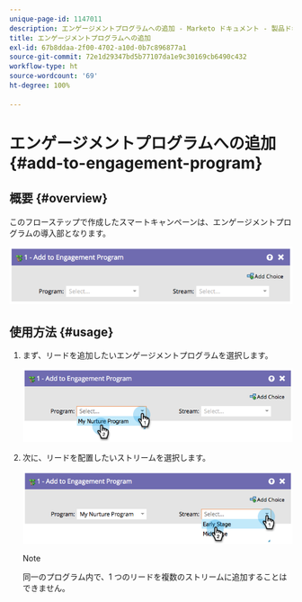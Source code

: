 ```yaml
---
unique-page-id: 1147011
description: エンゲージメントプログラムへの追加 - Marketo ドキュメント - 製品ドキュメント
title: エンゲージメントプログラムへの追加
exl-id: 67b8ddaa-2f00-4702-a10d-0b7c896877a1
source-git-commit: 72e1d29347bd5b77107da1e9c30169cb6490c432
workflow-type: ht
source-wordcount: '69'
ht-degree: 100%

---
```


# エンゲージメントプログラムへの追加 {#add-to-engagement-program}

## 概要 {#overview}

このフローステップで作成したスマートキャンペーンは、エンゲージメントプログラムの導入部となります。

![](assets/image2014-9-22-14-3a47-3a32.png)

## 使用方法 {#usage}

1. まず、リードを追加したいエンゲージメントプログラムを選択します。

   ![](assets/image2014-9-22-14-3a47-3a36.png)

1. 次に、リードを配置したいストリームを選択します。

   ![](assets/image2014-9-22-14-3a47-3a39.png)

   >[!NOTE]
   >
   >同一のプログラム内で、1 つのリードを複数のストリームに追加することはできません。
